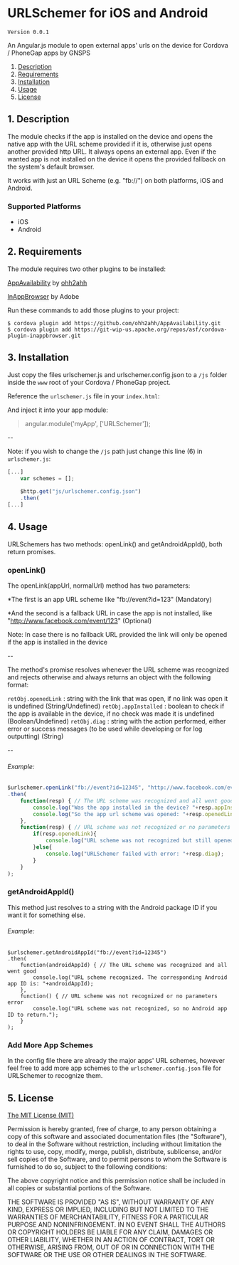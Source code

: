 # URLSchemer for iOS and Android

`Version 0.0.1`

An Angular.js module to open external apps' urls on the device for Cordova / PhoneGap apps by GNSPS

1. [Description](https://github.com/GNSPS/URLSchemer#1-description)
2. [Requirements](https://github.com/GNSPS/URLSchemer#2-requirements)
3. [Installation](https://github.com/GNSPS/URLSchemer#3-installation)
4. [Usage](https://github.com/GNSPS/URLSchemer#4-usage)
5. [License](https://github.com/GNSPS/URLSchemer#5-license)

## 1. Description

The module checks if the app is installed on the device and opens the native app with the URL scheme provided if it is, otherwise just opens another provided http URL.
It always opens an external app. Even if the wanted app is not installed on the device it opens the provided fallback on the system's default browser.

It works with just an URL Scheme (e.g. "fb://") on both platforms, iOS and Android.

### Supported Platforms

* iOS
* Android

## 2. Requirements

The module requires two other plugins to be installed:

[AppAvailability](https://github.com/ohh2ahh/AppAvailability) by [ohh2ahh](http://ohh2ahh.com)

[InAppBrowser](https://github.com/apache/cordova-plugin-inappbrowser/blob/master/doc/index.md) by Adobe

Run these commands to add those plugins to your project:
```
$ cordova plugin add https://github.com/ohh2ahh/AppAvailability.git
$ cordova plugin add https://git-wip-us.apache.org/repos/asf/cordova-plugin-inappbrowser.git
```

## 3. Installation

Just copy the files urlschemer.js and urlschemer.config.json to a `/js` folder inside the `www` root of your Cordova / PhoneGap project.

Reference the `urlschemer.js` file in your `index.html`:
> <script src="js/urlschemer.js"></script>

And inject it into your app module:
> angular.module('myApp', ['URLSchemer']);

--

Note: if you wish to change the `/js` path just change this line (6) in `urlschemer.js`:
```javascript
[...]
    var schemes = [];
    
    $http.get("js/urlschemer.config.json")
    .then(
[...]
```

## 4. Usage

URLSchemers has two methods: openLink() and getAndroidAppId(), both return promises.

### openLink()

The openLink(appUrl, normalUrl) method has two parameters:

*The first is an app URL scheme like "fb://event?id=123" (Mandatory)

*And the second is a fallback URL in case the app is not installed, like "http://www.facebook.com/event/123" (Optional)

Note: In case there is no fallback URL provided the link will only be opened if the app is installed in the device

--

The method's promise resolves whenever the URL scheme was recognized and rejects otherwise and always returns an object with the following format:

`retObj.openedLink` : string with the link that was open, if no link was open it is undefined (String/Undefined)
`retObj.appInstalled` : boolean to check if the app is available in the device, if no check was made it is undefined (Boolean/Undefined)
`retObj.diag` : string with the action performed, either error or success messages (to be used while developing or for log outputting) (String)

--

###### Example:

```javascript
$urlschemer.openLink("fb://event?id=12345", "http://www.facebook.com/event/12345")
.then(
    function(resp) { // The URL scheme was recognized and all went good
        console.log("Was the app installed in the device? "+resp.appInstalled);
        console.log("So the app url scheme was opened: "+resp.openedLink);
    },
    function(resp) { // URL scheme was not recognized or no parameters error
        if(resp.openedLink){
            console.log("URL scheme was not recognized but still opened this link: "+resp.openedLink);
        }else{
            console.log("URLSchemer failed with error: "+resp.diag);
        }
    }
);
```

### getAndroidAppId()

This method just resolves to a string with the Android package ID if you want it for something else.

###### Example:

```
$urlschemer.getAndroidAppId("fb://event?id=12345")
.then(
    function(androidAppId) { // The URL scheme was recognized and all went good
        console.log("URL scheme recognized. The corresponding Android app ID is: "+androidAppId);
    },
    function() { // URL scheme was not recognized or no parameters error
        console.log("URL scheme was not recognized, so no Android app ID to return.");
    }
);
```

### Add More App Schemes

In the config file there are already the major apps' URL schemes, however feel free to add more app schemes to the `urlschemer.config.json` file for URLSchemer to recognize them.

## 5. License

[The MIT License (MIT)](http://www.opensource.org/licenses/mit-license.html)

Permission is hereby granted, free of charge, to any person obtaining a copy
of this software and associated documentation files (the "Software"), to deal
in the Software without restriction, including without limitation the rights
to use, copy, modify, merge, publish, distribute, sublicense, and/or sell
copies of the Software, and to permit persons to whom the Software is
furnished to do so, subject to the following conditions:

The above copyright notice and this permission notice shall be included in
all copies or substantial portions of the Software.

THE SOFTWARE IS PROVIDED "AS IS", WITHOUT WARRANTY OF ANY KIND, EXPRESS OR
IMPLIED, INCLUDING BUT NOT LIMITED TO THE WARRANTIES OF MERCHANTABILITY,
FITNESS FOR A PARTICULAR PURPOSE AND NONINFRINGEMENT. IN NO EVENT SHALL THE
AUTHORS OR COPYRIGHT HOLDERS BE LIABLE FOR ANY CLAIM, DAMAGES OR OTHER
LIABILITY, WHETHER IN AN ACTION OF CONTRACT, TORT OR OTHERWISE, ARISING FROM,
OUT OF OR IN CONNECTION WITH THE SOFTWARE OR THE USE OR OTHER DEALINGS IN
THE SOFTWARE.